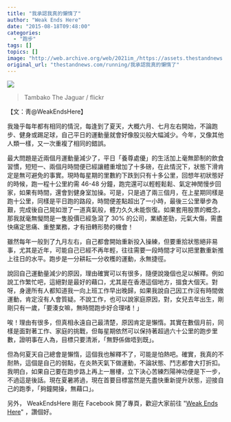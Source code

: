 ```yaml
---
title: "我承認我真的懶惰了"
author: "Weak Ends Here"
date: "2015-08-18T09:48:00"
categories:
  - "跑步"
tags: []
topics: []
image: "http://web.archive.org/web/2021im_/https://assets.thestandnews.com/media/photos/4814775592_7c59bebbc8_b_mteRw.jpg"
original_url: "thestandnews.com/running/我承認我真的懶惰了"
---
```

![](http://web.archive.org/web/2021im_/https://assets.thestandnews.com/media/photos/4814775592_7c59bebbc8_b_mteRw.jpg)

> Tambako The Jaguar / flickr

【文：靑@WeakEndsHere】

我幾乎每年都有相同的情況，每逢到了夏天，大概六月、七月左右開始，不論跑步、健身或踢足球，自己平日的運動量就會好像股災般大幅減少。今年，又像其他人類一樣，又一次重複了相同的錯誤。

最大問題是近兩個月運動量減少了，平日「養尊處優」的生活加上毫無節制的飲食習慣，短短一、兩個月時間便已經讓體重增加了十多磅，在此情況下，狀態下滑肯定是無可避免的事實。現時每星期的里數約下跌到只有十多公里，回想年初狀態好的時候，跑一程十公里約需 46-48 分鐘，跑完還可以輕輕鬆鬆、氣定神閒慢步回家，如果有時間，還會到健身室加操。可是，只是過了兩三個月，在上星期同樣是跑十公里，同樣是平日跑的路段，時間便差點超出了一小時，最後三公里舉步為艱，完成後自己晃如泄了一道真氣般，體力久久未能恢復。如果套用股票的概念，那我就毫無懝問是一隻股價已經急瀉了 30% 的公司，業績差勁，元氣大傷，需盡快痛定思痛、重整業務，才有扭轉形勢的機會！

雖然每年一般到了九月左右，自己都會開始重新投入操練，但要重拾狀態絕非易事，尤其是近年，可能自己已經不再年輕，往往需要一段時間才可以把里數重新推上往日的水平。跑步是一分耕耘一分收穫的運動，永無捷徑。

說回自己運動量減少的原因，理由確實可以有很多，隨便說幾個也足以解釋。例如說工作繁忙吧，這絕對是最好的藉口，尤其是在香港這個地方，搵食大個天。對呀，身邊所有人都知道我一向上班工作早出晚歸，如果我說自己因工作沒有時間做運動，肯定沒有人會質疑。不說工作，也可以說家庭原因，對，女兒去年出生，剛剛只有一歲，「要湊女嘛，無時間跑步好合理啫！」

唉！理由有很多，但真相永遠自己最清楚，原因肯定是懶惰。其實在數個月前，同樣是面對著工作、家庭的挑戰，但每星期依然可以保持著超過六十公里的跑步里數，證明事在人為，目標只要清淅，「無野係做唔到既」。

但為何夏天自己總會是懶惰，這個我也解釋不了，可能是怕熱吧。確實，我真的不耐熱，這個是自己的弱點，在炎熱天氣下做運動，不論狀態、鬥志都會大打折扣。我明白，如果自己要在跑步路上再上一層樓，立下決心苦練烈陽神功便是下一步，不過這是後話。現在夏暑將過，現在首要目標當然是先盡快重新提升狀態，迎接自己的跑季，「夠鐘開操，無藉口」。

另外， WeakEndsHere 剛在 Facebook 開了專頁，歡迎大家前往 "[Weak Ends Here](http://web.archive.org/web/20210710204658/https://www.facebook.com/pages/Weak-Ends-Here/753770388079839)" ，讚個好。